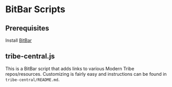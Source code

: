 # BitBar Scripts

## Prerequisites

Install [BitBar](https://getbitbar.com/)

## tribe-central.js

This is a BitBar script that adds links to various Modern Tribe repos/resources. Customizing is fairly easy and instructions can be found in `tribe-central/README.md`.

